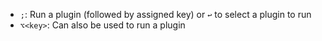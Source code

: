- `;`: Run a plugin (followed by assigned key) or `↩` to select a plugin to run
- `⌥<key>`: Can also be used to run a plugin

